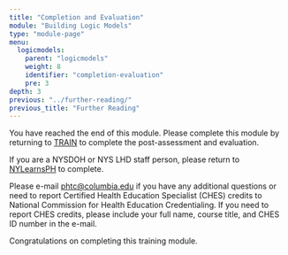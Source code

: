 ```yaml
---
title: "Completion and Evaluation"
module: "Building Logic Models"
type: "module-page"
menu:
  logicmodels:
    parent: "logicmodels"
    weight: 8
    identifier: "completion-evaluation"
    pre: 3
depth: 3
previous: "../further-reading/"
previous_title: "Further Reading"
---
```


You have reached the end of this module. Please complete this module by returning to [TRAIN](https://www.train.org/main/course/1046367/) to complete the post-assessment and evaluation.

If you are a NYSDOH or NYS LHD staff person, please return to [NYLearnsPH](https://www.nylearnsph.com/Public/Default.aspx?ReturnUrl=%2fPersonal%2fCatalog%2fDescription.aspx%3fu%3dkM6WW0gCRpk8GGrMMEd1Jyh1utjAjw3nbHIiQeLOwECYYvFU3kB5xkfPucIowArP%252fSCkp6tgkCY%253d) to complete.

Please e-mail phtc@columbia.edu if you have any additional questions or need to report Certified Health Education Specialist (CHES) credits to National Commission for Health Education Credentialing. If you need to report CHES credits, please include your full name, course title, and CHES ID number in the e-mail. 

Congratulations on completing this training module.
